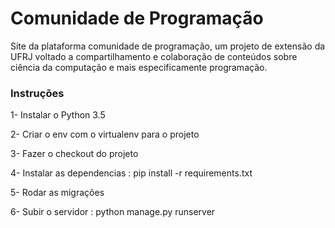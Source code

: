 # Comunidade de Programação

Site da plataforma comunidade de programação, um projeto de extensão da UFRJ voltado a compartilhamento e colaboração de conteúdos sobre ciência da computação e mais especificamente programação.

### Instruções

1- Instalar o Python 3.5

2- Criar o env com o virtualenv para o projeto

3- Fazer o checkout do projeto

4- Instalar as dependencias : pip install -r requirements.txt

5- Rodar as migrações

6- Subir o servidor : python manage.py runserver
